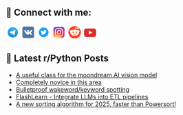 ## 🔎 Connect with me:
[<img src="https://github.com/bullbesh/bullbesh/blob/main/images/Telegram.png" width="32" height="32" />](https://t.me/bullbesh)
[<img src="https://github.com/bullbesh/bullbesh/blob/main/images/VK.png" width="32" height="32" />](https://vk.com/bullbesh)
[<img src="https://github.com/bullbesh/bullbesh/blob/main/images/Twitter.png" width="32" height="32" />](https://twitter.com/bullbesh1)
[<img src="https://github.com/bullbesh/bullbesh/blob/main/images/Instagram.png" width="32" height="32" />](https://www.instagram.com/bullbesh)
[<img src="https://github.com/bullbesh/bullbesh/blob/main/images/Reddit.png" width="32" height="32" />](https://www.reddit.com/user/bullbesh)
[<img src="https://github.com/bullbesh/bullbesh/blob/main/images/YouTube.png" width="32" height="32" />](https://www.youtube.com/channel/UCtfjRs6uzgq5mfm8S06WTcg)

## 📕 Latest r/Python Posts
<!-- BLOG-POST-LIST:START -->
- [A useful class for the moondream AI vision model](https://www.reddit.com/r/Python/comments/1iop5ij/a_useful_class_for_the_moondream_ai_vision_model/)
- [Completely novice in this area](https://www.reddit.com/r/Python/comments/1iop240/completely_novice_in_this_area/)
- [Bulletproof wakeword/keyword spotting](https://www.reddit.com/r/Python/comments/1ioo4yd/bulletproof_wakewordkeyword_spotting/)
- [FlashLearn - Integrate LLMs into ETL pipelines](https://www.reddit.com/r/Python/comments/1ionj0a/flashlearn_integrate_llms_into_etl_pipelines/)
- [A new sorting algorithm for 2025, faster than Powersort!](https://www.reddit.com/r/Python/comments/1iondou/a_new_sorting_algorithm_for_2025_faster_than/)
<!-- BLOG-POST-LIST:END -->
